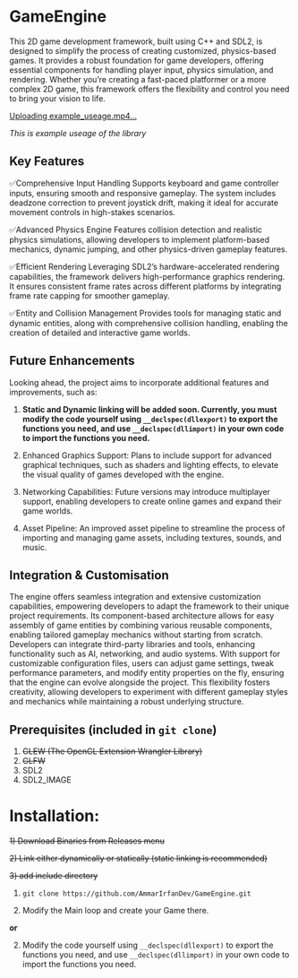 # GameEngine
This 2D game development framework, built using C++ and SDL2, is designed to simplify the process of creating customized, physics-based games. It provides a robust foundation for game developers, offering essential components for handling player input, physics simulation, and rendering. Whether you’re creating a fast-paced platformer or a more complex 2D game, this framework offers the flexibility and control you need to bring your vision to life.



[Uploading example_useage.mp4…](https://github.com/user-attachments/assets/15533795-9147-4cd1-b635-0e9244cb6725)

_This is example useage of the library_

## Key Features

✅Comprehensive Input Handling
Supports keyboard and game controller inputs, ensuring smooth and responsive gameplay. The system includes deadzone correction to prevent joystick drift, making it ideal for accurate movement controls in high-stakes scenarios.

✅Advanced Physics Engine
Features collision detection and realistic physics simulations, allowing developers to implement platform-based mechanics, dynamic jumping, and other physics-driven gameplay features.

✅Efficient Rendering
Leveraging SDL2’s hardware-accelerated rendering capabilities, the framework delivers high-performance graphics rendering. It ensures consistent frame rates across different platforms by integrating frame rate capping for smoother gameplay.

✅Entity and Collision Management
Provides tools for managing static and dynamic entities, along with comprehensive collision handling, enabling the creation of detailed and interactive game worlds.

## Future Enhancements
Looking ahead, the project aims to incorporate additional features and improvements, such as:

1) **Static and Dynamic linking will be added soon. Currently, you must modify the code yourself using ```__declspec(dllexport)``` to export the functions you need, and use ```__declspec(dllimport)``` in your own code to import the functions you need.**

2) Enhanced Graphics Support: Plans to include support for advanced graphical techniques, such as shaders and lighting effects, to elevate the visual quality of games developed with the engine.

3) Networking Capabilities: Future versions may introduce multiplayer support, enabling developers to create online games and expand their game worlds.

4) Asset Pipeline: An improved asset pipeline to streamline the process of importing and managing game assets, including textures, sounds, and music.

## Integration & Customisation
The engine offers seamless integration and extensive customization capabilities, empowering developers to adapt the framework to their unique project requirements. Its component-based architecture allows for easy assembly of game entities by combining various reusable components, enabling tailored gameplay mechanics without starting from scratch. Developers can integrate third-party libraries and tools, enhancing functionality such as AI, networking, and audio systems. With support for customizable configuration files, users can adjust game settings, tweak performance parameters, and modify entity properties on the fly, ensuring that the engine can evolve alongside the project. This flexibility fosters creativity, allowing developers to experiment with different gameplay styles and mechanics while maintaining a robust underlying structure.

## Prerequisites (included in ```git clone```) 

1) ~~GLEW (The OpenGL Extension Wrangler Library)~~
2) ~~GLFW~~
3) SDL2
4) SDL2_IMAGE

# Installation:
~~1) Download Binaries from Releases menu~~

~~2) Link either dynamically or statically (static linking is recommended)~~

~~3) add include directory~~

1) ```git clone https://github.com/AmmarIrfanDev/GameEngine.git```

2) Modify the Main loop and create your Game there.

**or**

2) Modify the code yourself using ```__declspec(dllexport)``` to export the functions you need, and use ```__declspec(dllimport)``` in your own code to import the functions you need.
